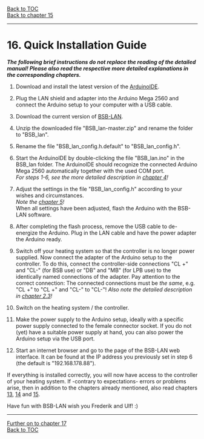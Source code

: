 [Back to TOC](toc.md)  
[Back to chapter 15](chap15.md)    
   
---   
       
# 16. Quick Installation Guide
***The following brief instructions do not replace the reading of the detailed manual!
Please also read the respective more detailed explanations in the corresponding chapters.***
   
1. Download and install the latest version of the [ArduinoIDE](https://www.arduino.cc/en/Main/Software).  

2. Plug the LAN shield and adapter into the Arduino Mega 2560 and connect the Arduino setup to your computer with a USB cable.  

3. Download the current version of [BSB-LAN](https://github.com/fredlcore/bsb_lan/archive/master.zip).  

4. Unzip the downloaded file "BSB_lan-master.zip" and rename the folder to "BSB_lan".  

5. Rename the file "BSB_lan_config.h.default" to "BSB_lan_config.h".  

6. Start the ArduinoIDE by double-clicking the file "BSB_lan.ino" in the BSB_lan folder. The ArduinoIDE should recognize the connected Arduino Mega 2560 automatically together with the used COM port.  
*For steps 1-6, see the more detailed description in [chapter 4](chap04.md)!*  

7. Adjust the settings in the file "BSB_lan_config.h" according to your wishes and circumstances.  
*Note the [chapter 5](chap05.md)!*  
When all settings have been adjusted, flash the Arduino with the BSB-LAN software.  

8. After completing the flash process, remove the USB cable to de-energize the Arduino. Plug in the LAN cable and have the power adapter the Arduino ready.  

9. Switch off your heating system so that the controller is no longer power supplied. Now connect the adapter of the Arduino setup to the controller. To do this, connect the controller-side connections "CL +" and "CL-" (for BSB use) or "DB" and "MB" (for LPB use) to the identically named connections of the adapter. Pay attention to the correct connection: The connected connections must be *the same*, e.g. "CL +" to "CL +" and "CL-" to "CL-"!
*Also note the detailed description in [chapter 2.3](kap02.md#23-connecting-the-adapter-to-the-controller)!*  

10. Switch on the heating system / the controller.

11. Make the power supply to the Arduino setup, ideally with a specific power supply connected to the female connector socket. If you do not (yet) have a suitable power supply at hand, you can also power the Arduino setup via the USB port.

12. Start an internet browser and go to the page of the BSB-LAN web interface. It can be found at the IP address you previously set in step 6 (the default is "192.168.178.88").

If everything is installed correctly, you will now have access to the controller of your heating system. If -contrary to expectations- errors or problems arise, then in addition to the chapters already mentioned, also read chapters [13](chap13.md), [14](chap14.md) and [15](chap15.md).

Have fun with BSB-LAN wish you Frederik and Ulf! :)  
      
---  

[Further on to chapter 17](chap17.md)      
[Back to TOC](toc.md)   
